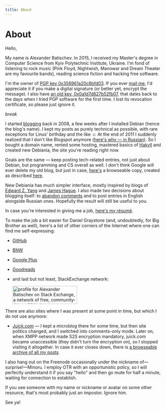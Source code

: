 ```yaml
---
title: About
---
```


# About

Hello,

My name is Alexander Batischev. In 2015, I received my Master's degree in
Computer Science from Kyiv Polytechnic Institute, Ukraine. I'm fond of
listening to rock music (Pink Floyd, Nightwish, Manowar and Dream Theater are
my favourite bands), reading science fiction and hacking free software.

I'm the owner of [PGP key 0x356961a20c8bfd03][pgp]. If you ever [mail
me][email], I'd appreciate it if you make a digital signature (or better yet,
encrypt the message). I also have [an old key, 0x0a1d7d827b52fb07][pgp-old],
that dates back to the days when I tried PGP software for the first time.
I lost its revocation certificate, so please just ignore it.

$break$

I started [blogging](http://debiania.blogspot.com) back in 2008, a few weeks
after I installed Debian (hence the blog's name). I kept my posts as purely
technical as possible, with rare exceptions for Linus' birthday and the like ☺
At the end of 2011 I suddenly realized that I don't like Blogspot anymore
([here's why — in Russian][why-migrate]). So I bought a domain name, rented
some hosting, mastered basics of [Hakyll](http://github.com/jaspervdj/hakyll)
and created new Debiania, the site you're reading right now.

Goals are the same — keep posting tech-related entries, not just about Debian,
but programming and CS overall as well. I don't think Google will ever delete
my old blog, but just in case, [here's][archive] a browseable copy, created as
described [here][httrack_recipe].

New Debiania has much simpler interface, mostly inspired by blogs of [Edward Z.
Yang](http://blog.ezyang.com) and [James Hague](http://prog21.dadgum.com).  I
also made two decisions about blogging itself: to [abandon comments][comments]
and to post entries in English alongside Russian ones. Hopefully the result
will still be useful to you.

In case you're interested in giving me a job, [here's my résumé][resume].

To make the job a bit easier for Daniel Graystone (and, undoubtedly, for Big
Brother as well), here's a list of other corners of the Internet where one can
find me self-expressing:

* [GitHub](https://github.com/Minoru)
* [BNW](https://bnw.im/u/minoru)
* [Google Plus](https://plus.google.com/112065341571031957772/posts)
* [Goodreads](https://www.goodreads.com/user/show/46952552-alexander)
* and last but not least, StackExchange network:

    <a href="http://stackexchange.com/users/157366/alexander-batischev"><img src="/images/stackexchange-flair.png" width="208" height="58" alt="profile for Alexander Batischev on Stack Exchange, a network of free, community-driven Q&amp;A sites" title="profile for Alexander Batischev on Stack Exchange, a network of free, community-driven Q&amp;A sites" /></a>

    <!-- That's right: the flair is mirrored to my site. There's no need for
    StackExchange to know that you're reading my blog.

    Also, this almost certainly speeds things up as your browser doesn't have
    to open another HTTPS connection. -->

There are also sites where I was present at some point in time, but which
I do not use anymore:

* [Juick.com](http://juick.com/Minoru) — I kept a microblog there for some
  time, but then site politics changed, and I switched into comments-only mode.
  Later on, when XMPP network made S2S encryption mandatory, juick.com
  became unaccessible (they didn't turn the encryption on), so I stopped
  visiting it altogether. In case it ever closes down, there is [a browseable
  archive of all my posts][juick-archive].

I also hang out on the Freenode occasionally under the nickname
of—surprise!—Minoru. I employ OTR with an opportunistic policy, so I will
perfectly understand it if you say "hello" and then go mute for half a minute,
waiting for connection to establish.

If you see someone with my name or nickname or avatar on some other resource,
that's most probably just an impostor. Ignore him.

See ya!

[pgp]: http://pgp.mit.edu:11371/pks/lookup?op=vindex&search=0x356961A20C8BFD03 "PGP key 0x356961a20c8bfd03 at pgp.mit.edu"
[pgp-old]: http://pgp.mit.edu:11371/pks/lookup?op=vindex&search=0x0A1D7D827B52FB07 "PGP key 0x0a1d7d827b52fb07 at pgp.mit.edu"
[email]: <mailto:eual.jp@gmail.com> "eual dot jp at google mail"
[archive]: /misc/debiania-archive.7z "Browseable copy of old Debiania (3.8M, 254M unpacked)"
[juick-archive]: /misc/juick-minoru-20141021.tar.xz "Browseable copy of my Juick microblog (6.9M, 17M unpacked)"
[httrack_recipe]: http://mydebianblog.blogspot.com/2009/12/blogger-httrack-website-copier.html "Архив блогов типа Blogger: делаем локальную копию с помощью HTTrack Website Copier"
[comments]: /posts/2012-03-21-why-no-comments.html "Why no comments?"
[resume]: /misc/batischev_cv.pdf
[why-migrate]: /posts/2012-09-01-blogs-should-require-zero-maintanance-effort.html "Блоги не должны требовать постоянной поддержки"
